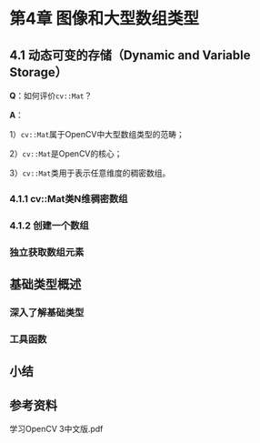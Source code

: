 # 第4章 图像和大型数组类型

## 4.1 动态可变的存储（Dynamic and Variable Storage）

**Q**：如何评价```cv::Mat```？

**A**：

1）```cv::Mat```属于OpenCV中大型数组类型的范畴；

2）```cv::Mat```是OpenCV的核心；

3）```cv::Mat```类用于表示任意维度的稠密数组。

### 4.1.1 cv::Mat类N维稠密数组

### 4.1.2 创建一个数组

### 独立获取数组元素

## 基础类型概述

### 深入了解基础类型

### 工具函数

## 小结

## 参考资料

学习OpenCV 3中文版.pdf

